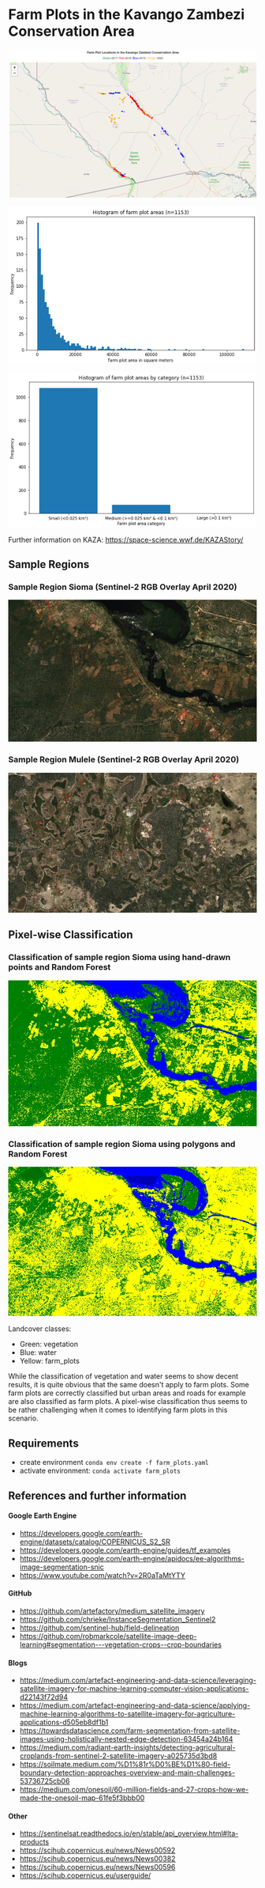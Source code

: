 # Farm Plots in the Kavango Zambezi Conservation Area

![Farm Plots Fixed Locations in the Kavango Zambezi Conservation Area by Year](visualizations/farm_plots_fixed_locations_by_year.png 'Farm Plots Fixed Locations in the Kavango Zambezi Conservation Area by Year')

![Histogram of Farm Plot Areas](visualizations/farm_plots_fixed_areas_histogram.png 'Histogram of Farm Plot Areas')

![Histogram of Farm Plot Areas by Category](visualizations/farm_plots_fixed_areas_histogram_category.png 'Histogram of Farm Plot Areas by Category')

Further information on KAZA: https://space-science.wwf.de/KAZAStory/

## Sample Regions

### Sample Region Sioma (Sentinel-2 RGB Overlay April 2020)

![Sample Region Sioma](visualizations/sample_region_sioma.png 'Sample Region Sioma')

### Sample Region Mulele (Sentinel-2 RGB Overlay April 2020)

![Sample Region Mulele](visualizations/sample_region_mulele.png 'Sample Region Mulele')

## Pixel-wise Classification

### Classification of sample region Sioma using hand-drawn points and Random Forest

![Classification Sioma using hand-drawn points](visualizations/classification_sioma_using_hand_drawn_points.png 'Classification Sioma using hand-drawn points')

### Classification of sample region Sioma using polygons and Random Forest

![Classification Sioma using polygons](visualizations/classification_sioma_using_polygons.png 'Classification Sioma using polygons')

Landcover classes:

- Green: vegetation
- Blue: water
- Yellow: farm_plots

While the classification of vegetation and water seems to show decent results, it is quite obvious that the same doesn't apply to farm plots. Some farm plots are correctly classified but urban areas and roads for example are also classified as farm plots. A pixel-wise classification thus seems to be rather challenging when it comes to identifying farm plots in this scenario.

## Requirements

- create environment `conda env create -f farm_plots.yaml`
- activate environment: `conda activate farm_plots`

## References and further information

#### Google Earth Engine

- https://developers.google.com/earth-engine/datasets/catalog/COPERNICUS_S2_SR
- https://developers.google.com/earth-engine/guides/tf_examples
- https://developers.google.com/earth-engine/apidocs/ee-algorithms-image-segmentation-snic
- https://www.youtube.com/watch?v=2R0aTaMtYTY

#### GitHub

- https://github.com/artefactory/medium_satellite_imagery
- https://github.com/chrieke/InstanceSegmentation_Sentinel2
- https://github.com/sentinel-hub/field-delineation
- https://github.com/robmarkcole/satellite-image-deep-learning#segmentation---vegetation-crops--crop-boundaries

#### Blogs

- https://medium.com/artefact-engineering-and-data-science/leveraging-satellite-imagery-for-machine-learning-computer-vision-applications-d22143f72d94
- https://medium.com/artefact-engineering-and-data-science/applying-machine-learning-algorithms-to-satellite-imagery-for-agriculture-applications-d505eb8df1b1
- https://towardsdatascience.com/farm-segmentation-from-satellite-images-using-holistically-nested-edge-detection-63454a24b164
- https://medium.com/radiant-earth-insights/detecting-agricultural-croplands-from-sentinel-2-satellite-imagery-a025735d3bd8
- https://soilmate.medium.com/%D1%81r%D0%BE%D1%80-field-boundary-detection-approaches-overview-and-main-challenges-53736725cb06
- https://medium.com/onesoil/60-million-fields-and-27-crops-how-we-made-the-onesoil-map-61fe5f3bbb00

#### Other

- https://sentinelsat.readthedocs.io/en/stable/api_overview.html#lta-products
- https://scihub.copernicus.eu/news/News00592
- https://scihub.copernicus.eu/news/News00382
- https://scihub.copernicus.eu/news/News00596
- https://scihub.copernicus.eu/userguide/
